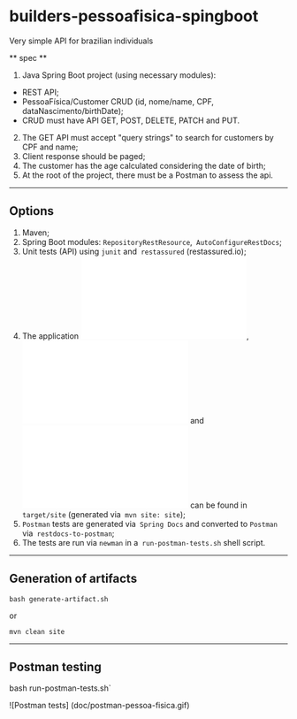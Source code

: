 # builders-pessoafisica-spingboot
Very simple API for brazilian individuals

** spec **

1. Java Spring Boot project (using necessary modules):
  - REST API;
  - PessoaFísica/Customer CRUD (id, nome/name, CPF, dataNascimento/birthDate);
  - CRUD must have API GET, POST, DELETE, PATCH and PUT.
2. The GET API must accept "query strings" to search for customers by CPF and name;
3. Client response should be paged;
4. The customer has the age calculated considering the date of birth;
5. At the root of the project, there must be a Postman to assess the api.

---

## Options

1. Maven;
2. Spring Boot modules: `RepositoryRestResource`,` AutoConfigureRestDocs`;
3. Unit tests (API) using `junit` and` restassured` (restassured.io);
4. The application ![documentation](doc/site/index.html), ![tests performed](doc/site/surefire-report.html) and ![services](doc/generated-docs/rest-api-cliente.html) can be found in `target/site` (generated via` mvn site: site`);
5. `Postman` tests are generated via` Spring Docs` and converted to `Postman` via` restdocs-to-postman`;
6. The tests are run via `newman` in a` run-postman-tests.sh` shell script.

---

## Generation of artifacts

`bash generate-artifact.sh`

or

`mvn clean site`

---

## Postman testing

bash run-postman-tests.sh`

![Postman tests] (doc/postman-pessoa-fisica.gif)
